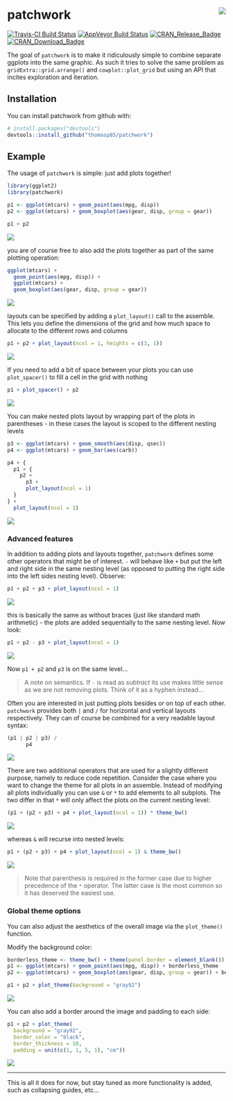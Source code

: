 
<!-- README.md is generated from README.Rmd. Please edit that file -->

# patchwork <img src="man/figures/logo.png" align="right" />

[![Travis-CI Build
Status](https://travis-ci.org/thomasp85/patchwork.svg?branch=master)](https://travis-ci.org/thomasp85/patchwork)
[![AppVeyor Build
Status](https://ci.appveyor.com/api/projects/status/github/thomasp85/patchwork?branch=master&svg=true)](https://ci.appveyor.com/project/thomasp85/patchwork)
[![CRAN\_Release\_Badge](http://www.r-pkg.org/badges/version-ago/patchwork)](https://CRAN.R-project.org/package=patchwork)
[![CRAN\_Download\_Badge](http://cranlogs.r-pkg.org/badges/patchwork)](https://CRAN.R-project.org/package=patchwork)

The goal of `patchwork` is to make it ridiculously simple to combine
separate ggplots into the same graphic. As such it tries to solve the
same problem as `gridExtra::grid.arrange()` and `cowplot::plot_grid` but
using an API that incites exploration and iteration.

## Installation

You can install patchwork from github with:

``` r
# install.packages("devtools")
devtools::install_github("thomasp85/patchwork")
```

## Example

The usage of `patchwork` is simple: just add plots together\!

``` r
library(ggplot2)
library(patchwork)

p1 <- ggplot(mtcars) + geom_point(aes(mpg, disp))
p2 <- ggplot(mtcars) + geom_boxplot(aes(gear, disp, group = gear))

p1 + p2
```

![](man/figures/README-example-1.png)<!-- -->

you are of course free to also add the plots together as part of the
same plotting operation:

``` r
ggplot(mtcars) +
  geom_point(aes(mpg, disp)) +
  ggplot(mtcars) + 
  geom_boxplot(aes(gear, disp, group = gear))
```

![](man/figures/README-unnamed-chunk-2-1.png)<!-- -->

layouts can be specified by adding a `plot_layout()` call to the
assemble. This lets you define the dimensions of the grid and how much
space to allocate to the different rows and columns

``` r
p1 + p2 + plot_layout(ncol = 1, heights = c(3, 1))
```

![](man/figures/README-unnamed-chunk-3-1.png)<!-- -->

If you need to add a bit of space between your plots you can use
`plot_spacer()` to fill a cell in the grid with nothing

``` r
p1 + plot_spacer() + p2
```

![](man/figures/README-unnamed-chunk-4-1.png)<!-- -->

You can make nested plots layout by wrapping part of the plots in
parentheses - in these cases the layout is scoped to the different
nesting levels

``` r
p3 <- ggplot(mtcars) + geom_smooth(aes(disp, qsec))
p4 <- ggplot(mtcars) + geom_bar(aes(carb))

p4 + {
  p1 + {
    p2 +
      p3 +
      plot_layout(ncol = 1)
  }
} +
  plot_layout(ncol = 1)
```

![](man/figures/README-unnamed-chunk-5-1.png)<!-- -->

### Advanced features

In addition to adding plots and layouts together, `patchwork` defines
some other operators that might be of interest. `-` will behave like `+`
but put the left and right side in the same nesting level (as opposed to
putting the right side into the left sides nesting level). Observe:

``` r
p1 + p2 + p3 + plot_layout(ncol = 1)
```

![](man/figures/README-unnamed-chunk-6-1.png)<!-- -->

this is basically the same as without braces (just like standard math
arithmetic) - the plots are added sequentially to the same nesting
level. Now look:

``` r
p1 + p2 - p3 + plot_layout(ncol = 1)
```

![](man/figures/README-unnamed-chunk-7-1.png)<!-- -->

Now `p1 + p2` and `p3` is on the same level…

> A note on semantics. If `-` is read as *subtract* its use makes little
> sense as we are not removing plots. Think of it as a hyphen instead…

Often you are interested in just putting plots besides or on top of each
other. `patchwork` provides both `|` and `/` for horizontal and vertical
layouts respectively. They can of course be combined for a very readable
layout syntax:

``` r
(p1 | p2 | p3) /
      p4
```

![](man/figures/README-unnamed-chunk-8-1.png)<!-- -->

There are two additional operators that are used for a slightly
different purpose, namely to reduce code repetition. Consider the case
where you want to change the theme for all plots in an assemble. Instead
of modifying all plots individually you can use `&` or `*` to add
elements to all subplots. The two differ in that `*` will only affect
the plots on the current nesting level:

``` r
(p1 + (p2 + p3) + p4 + plot_layout(ncol = 1)) * theme_bw()
```

![](man/figures/README-unnamed-chunk-9-1.png)<!-- -->

whereas `&` will recurse into nested levels:

``` r
p1 + (p2 + p3) + p4 + plot_layout(ncol = 1) & theme_bw()
```

![](man/figures/README-unnamed-chunk-10-1.png)<!-- -->

> Note that parenthesis is required in the former case due to higher
> precedence of the `*` operator. The latter case is the most common so
> it has deserved the easiest use.

### Global theme options

You can also adjust the aesthetics of the overall image via the
`plot_theme()` function.

Modify the background color:

``` r
borderless_theme <- theme_bw() + theme(panel.border = element_blank())
p1 <- ggplot(mtcars) + geom_point(aes(mpg, disp)) + borderless_theme
p2 <- ggplot(mtcars) + geom_boxplot(aes(gear, disp, group = gear)) + borderless_theme

p1 + p2 + plot_theme(background = "gray92")
```

![](man/figures/README-unnamed-chunk-11-1.png)<!-- -->

You can also add a border around the image and padding to each side:

``` r
p1 + p2 + plot_theme(
  background = "gray92", 
  border_color = "black", 
  border_thickness = 10, 
  padding = unit(c(1, 1, 5, 1), "cm"))
```

![](man/figures/README-unnamed-chunk-12-1.png)<!-- -->

-----

This is all it does for now, but stay tuned as more functionality is
added, such as collapsing guides, etc…
